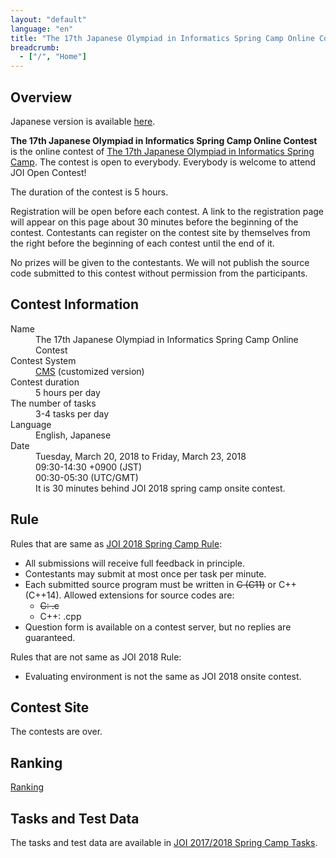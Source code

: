 ```yaml
---
layout: "default"
language: "en"
title: "The 17th Japanese Olympiad in Informatics Spring Camp Online Contest"
breadcrumb:
  - ["/", "Home"]
---
```


## Overview

Japanese version is available [here](./index.html).

**The 17th Japanese Olympiad in Informatics Spring Camp Online Contest** is the online contest of [The 17th Japanese Olympiad in Informatics Spring Camp](https://www.ioi-jp.org/camp/2018/2018-sp_camp-rules.html).
The contest is open to everybody. Everybody is welcome to attend JOI Open Contest!

The duration of the contest is 5 hours.

Registration will be open before each contest. A link to the registration page will appear on this page about 30 minutes before the beginning of the contest. Contestants can register on the contest site by themselves from the right before the beginning of each contest until the end of it.

No prizes will be given to the contestants. We will not publish the source code submitted to this contest without permission from the participants.

## Contest Information

<dl>
  <dt>Name</dt>
  <dd>The 17th Japanese Olympiad in Informatics Spring Camp Online Contest</dd>

  <dt>Contest System</dt>
  <dd>
  <a href="https://github.com/cms-dev/cms/">CMS</a>
  (customized version)
  </dd>

  <dt>Contest duration</dt>
  <dd>5 hours per day</dd>

  <dt>The number of tasks</dt>
  <dd>3-4 tasks per day</dd>

  <dt>Language</dt>
  <dd>English, Japanese</dd>

  <dt>Date</dt>
  <dd>Tuesday, March 20, 2018 to Friday, March 23, 2018</dd>
  <dd>09:30-14:30 +0900 (JST)</dd>
  <dd>00:30-05:30 (UTC/GMT)</dd>
  <dd>It is 30 minutes behind JOI 2018 spring camp onsite contest.</dd>
</dl>

## Rule

Rules that are same as [JOI 2018 Spring Camp Rule](https://www.ioi-jp.org/camp/2018/2018-sp_camp-rules.html):

- All submissions will receive full feedback in principle.
- Contestants may submit at most once per task per minute.
- Each submitted source program must be written in ~~C (C11)~~ or C++ (C++14). Allowed extensions for source codes are:
  - ~~C: .c~~
  - C++: .cpp
- Question form is available on a contest server, but no replies are guaranteed.

Rules that are not same as JOI 2018 Rule:

- Evaluating environment is not the same as JOI 2018 onsite contest.

## Contest Site

The contests are over.

## Ranking

[Ranking](ranking.html)

## Tasks and Test Data

The tasks and test data are available in [JOI 2017/2018 Spring Camp Tasks](https://www.ioi-jp.org/camp/2018/2018-sp-tasks/index.html).
